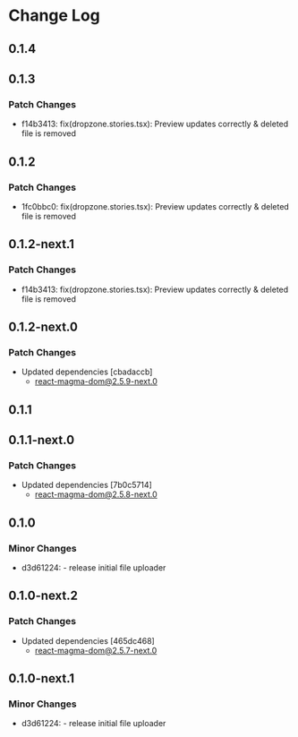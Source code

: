 # Change Log

## 0.1.4

## 0.1.3

### Patch Changes

- f14b3413: fix(dropzone.stories.tsx): Preview updates correctly & deleted file is removed

## 0.1.2

### Patch Changes

- 1fc0bbc0: fix(dropzone.stories.tsx): Preview updates correctly & deleted file is removed

## 0.1.2-next.1

### Patch Changes

- f14b3413: fix(dropzone.stories.tsx): Preview updates correctly & deleted file is removed

## 0.1.2-next.0

### Patch Changes

- Updated dependencies [cbadaccb]
  - react-magma-dom@2.5.9-next.0

## 0.1.1

## 0.1.1-next.0

### Patch Changes

- Updated dependencies [7b0c5714]
  - react-magma-dom@2.5.8-next.0

## 0.1.0

### Minor Changes

- d3d61224: - release initial file uploader

## 0.1.0-next.2

### Patch Changes

- Updated dependencies [465dc468]
  - react-magma-dom@2.5.7-next.0

## 0.1.0-next.1

### Minor Changes

- d3d61224: - release initial file uploader
